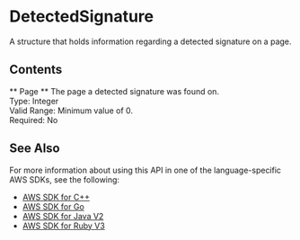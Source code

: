 # DetectedSignature<a name="API_DetectedSignature"></a>

A structure that holds information regarding a detected signature on a page\.

## Contents<a name="API_DetectedSignature_Contents"></a>

 ** Page **   <a name="Textract-Type-DetectedSignature-Page"></a>
The page a detected signature was found on\.  
Type: Integer  
Valid Range: Minimum value of 0\.  
Required: No

## See Also<a name="API_DetectedSignature_SeeAlso"></a>

For more information about using this API in one of the language\-specific AWS SDKs, see the following:
+  [AWS SDK for C\+\+](https://docs.aws.amazon.com/goto/SdkForCpp/textract-2018-06-27/DetectedSignature) 
+  [AWS SDK for Go](https://docs.aws.amazon.com/goto/SdkForGoV1/textract-2018-06-27/DetectedSignature) 
+  [AWS SDK for Java V2](https://docs.aws.amazon.com/goto/SdkForJavaV2/textract-2018-06-27/DetectedSignature) 
+  [AWS SDK for Ruby V3](https://docs.aws.amazon.com/goto/SdkForRubyV3/textract-2018-06-27/DetectedSignature) 